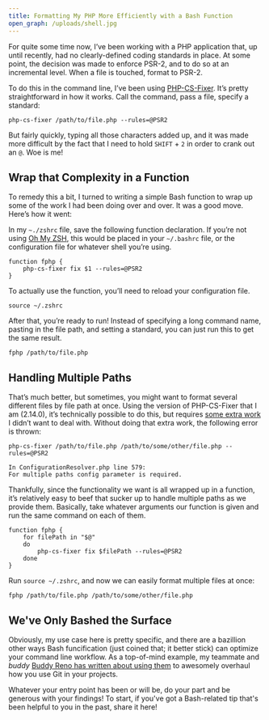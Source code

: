 ```yaml
---
title: Formatting My PHP More Efficiently with a Bash Function
open_graph: /uploads/shell.jpg
---
```


For quite some time now, I’ve been working with a PHP application that, up until recently, had no clearly-defined coding standards in place. At some point, the decision was made to enforce PSR-2, and to do so at an incremental level. When a file is touched, format to PSR-2. 

To do this in the command line, I’ve been using [PHP-CS-Fixer](https://github.com/FriendsOfPHP/PHP-CS-Fixer). It’s pretty straightforward in how it works. Call the command, pass a file, specify a standard:

```
php-cs-fixer /path/to/file.php --rules=@PSR2
```

But fairly quickly, typing all those characters added up, and it was made more difficult by the fact that I need to hold `SHIFT` + `2`  in order to crank out an `@`. Woe is me!

## Wrap that Complexity in a Function

To remedy this a bit, I turned to writing a simple Bash function to wrap up some of the work I had been doing over and over. It was a good move. Here’s how it went:

In my `~./zshrc` file, save the following function declaration. If you’re not using [Oh My ZSH](https://ohmyz.sh/), this would be placed in your `~/.bashrc` file, or the configuration file for whatever shell you’re using.

```
function fphp {
    php-cs-fixer fix $1 --rules=@PSR2
}
```

To actually use the function, you’ll need to reload your configuration file.

```
source ~/.zshrc
```

After that, you’re ready to run! Instead of specifying a long command name, pasting in the file path, and setting a standard, you can just run this to get the same result. 

```
fphp /path/to/file.php
```

## Handling Multiple Paths

That’s much better, but sometimes, you might want to format several different files by file path at once. Using the version of PHP-CS-Fixer that I am (2.14.0), it’s technically possible to do this, but requires [some extra work](https://github.com/FriendsOfPHP/PHP-CS-Fixer/issues/2390) I didn’t want to deal with. Without doing that extra work, the following error is thrown:

```
php-cs-fixer /path/to/file.php /path/to/some/other/file.php --rules=@PSR2
```

```
In ConfigurationResolver.php line 579:
For multiple paths config parameter is required.
```

Thankfully, since the functionality we want is all wrapped up in a function, it’s relatively easy to beef that sucker up to handle multiple paths as we provide them. Basically, take whatever arguments our function is given and run the same command on each of them.

```
function fphp {
    for filePath in "$@"
    do
        php-cs-fixer fix $filePath --rules=@PSR2
    done
}
```

Run `source ~/.zshrc`, and now we can easily format multiple files at once: 

```
fphp /path/to/file.php /path/to/some/other/file.php
```

## We've Only Bashed the Surface

Obviously, my use case here is pretty specific, and there are a bazillion other ways Bash funcification (just coined that; it better stick) can optimize your command line workflow. As a top-of-mind example, my teammate and _buddy_ [Buddy Reno has written about using them](https://medium.freecodecamp.org/bash-shortcuts-to-enhance-your-git-workflow-5107d64ea0ff) to awesomely overhaul how you use Git in your projects. 

Whatever your entry point has been or will be, do your part and be generous with your findings! To start, if you've got a Bash-related tip that's been helpful to you in the past, share it here!

